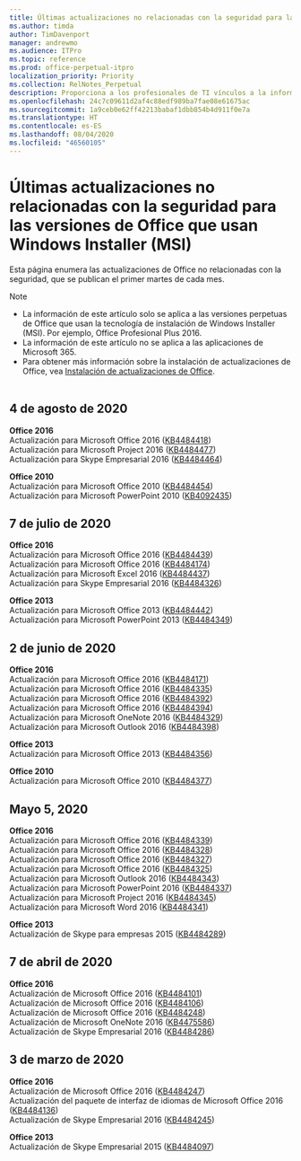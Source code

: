```yaml
---
title: Últimas actualizaciones no relacionadas con la seguridad para las versiones de Office que usan Windows Installer (MSI)
ms.author: timda
author: TimDavenport
manager: andrewmo
ms.audience: ITPro
ms.topic: reference
ms.prod: office-perpetual-itpro
localization_priority: Priority
ms.collection: RelNotes_Perpetual
description: Proporciona a los profesionales de TI vínculos a la información de las últimas actualizaciones no relacionadas con la seguridad de las versiones perpetuas de Office 2016, Office 2013 y Office 2010.
ms.openlocfilehash: 24c7c09611d2af4c88edf989ba7fae08e61675ac
ms.sourcegitcommit: 1a9ceb0e62ff42213babaf1dbb854b4d911f0e7a
ms.translationtype: HT
ms.contentlocale: es-ES
ms.lasthandoff: 08/04/2020
ms.locfileid: "46560105"
---
```

# <a name="latest-non-security-updates-for-versions-of-office-that-use-windows-installer-msi"></a>Últimas actualizaciones no relacionadas con la seguridad para las versiones de Office que usan Windows Installer (MSI)

Esta página enumera las actualizaciones de Office no relacionadas con la seguridad, que se publican el primer martes de cada mes.

> [!NOTE]
> - La información de este artículo solo se aplica a las versiones perpetuas de Office que usan la tecnología de instalación de Windows Installer (MSI). Por ejemplo, Office Profesional Plus 2016.
> - La información de este artículo no se aplica a las aplicaciones de Microsoft 365.
> - Para obtener más información sobre la instalación de actualizaciones de Office, vea [Instalación de actualizaciones de Office](https://support.office.com/article/2ab296f3-7f03-43a2-8e50-46de917611c5).
<br/><br/>
## <a name="august-4-2020"></a>4 de agosto de 2020

**Office 2016**<br/>
Actualización para Microsoft Office 2016 ([KB4484418](https://support.microsoft.com/help/4484418))<br/> Actualización para Microsoft Project 2016 ([KB4484477](https://support.microsoft.com/help/4484477))<br/>
Actualización para Skype Empresarial 2016 ([KB4484464](https://support.microsoft.com/help/4484464))<br/> 

**Office 2010**<br/>
Actualización para Microsoft Office 2010 ([KB4484454](https://support.microsoft.com/help/4484454))<br/> Actualización para Microsoft PowerPoint 2010 ([KB4092435](https://support.microsoft.com/help/4092435))<br/> 

## <a name="july-7-2020"></a>7 de julio de 2020

**Office 2016**<br/>
Actualización para Microsoft Office 2016 ([KB4484439](https://support.microsoft.com/help/4484439))<br/> Actualización para Microsoft Office 2016 ([KB4484174](https://support.microsoft.com/help/4484174))<br/> Actualización para Microsoft Excel 2016 ([KB4484437](https://support.microsoft.com/help/4484437))<br/>
Actualización para Skype Empresarial 2016 ([KB4484326](https://support.microsoft.com/help/4484326))<br/> 

**Office 2013**<br/>
Actualización para Microsoft Office 2013 ([KB4484442](https://support.microsoft.com/help/4484442))<br/> Actualización para Microsoft PowerPoint 2013 ([KB4484349](https://support.microsoft.com/help/4484349))<br/> 


## <a name="june-2-2020"></a>2 de junio de 2020

**Office 2016**<br/>
Actualización para Microsoft Office 2016 ([KB4484171](https://support.microsoft.com/help/4484171))<br/> Actualización para Microsoft Office 2016 ([KB4484335](https://support.microsoft.com/help/4484335))<br/> Actualización para Microsoft Office 2016 ([KB4484392](https://support.microsoft.com/help/4484392))<br/> Actualización para Microsoft Office 2016 ([KB4484394](https://support.microsoft.com/help/4484394))<br/> Actualización para Microsoft OneNote 2016 ([KB4484329](https://support.microsoft.com/help/4484329))<br/>
Actualización para Microsoft Outlook 2016 ([KB4484398](https://support.microsoft.com/help/4484398))<br/> 

**Office 2013**<br/>
Actualización para Microsoft Office 2013 ([KB4484356](https://support.microsoft.com/help/4484356))<br/> 

**Office 2010**<br/>
Actualización para Microsoft Office 2010 ([KB4484377](https://support.microsoft.com/help/4484377))<br/> 


## <a name="may-5-2020"></a>Mayo 5, 2020

**Office 2016**<br/>
Actualización para Microsoft Office 2016 ([KB4484339](https://support.microsoft.com/help/4484339))<br/> Actualización para Microsoft Office 2016 ([KB4484328](https://support.microsoft.com/help/4484328))<br/> Actualización para Microsoft Office 2016 ([KB4484327](https://support.microsoft.com/help/4484327))<br/> Actualización para Microsoft Office 2016 ([KB4484325](https://support.microsoft.com/help/4484325))<br/> Actualización para Microsoft Outlook 2016 ([KB4484343](https://support.microsoft.com/help/4484343))<br/> Actualización para Microsoft PowerPoint 2016 ([KB4484337](https://support.microsoft.com/help/4484337))<br/> Actualización para Microsoft Project 2016 ([KB4484345](https://support.microsoft.com/help/4484345))<br/> Actualización para Microsoft Word 2016 ([KB4484341](https://support.microsoft.com/help/4484341))<br/> 


**Office 2013**<br/>
Actualización de Skype para empresas 2015 ([KB4484289](https://support.microsoft.com/help/4484289))<br/>

## <a name="april-7-2020"></a>7 de abril de 2020

**Office 2016**<br/>
Actualización de Microsoft Office 2016 ([KB4484101](https://support.microsoft.com/help/4484101))<br/>
Actualización de Microsoft Office 2016 ([KB4484106](https://support.microsoft.com/help/4484106))<br/>
Actualización de Microsoft Office 2016 ([KB4484248](https://support.microsoft.com/help/4484248))<br/>
Actualización de Microsoft OneNote 2016 ([KB4475586](https://support.microsoft.com/help/4475586))<br/>
Actualización de Skype Empresarial 2016 ([KB4484286](https://support.microsoft.com/help/4484286)) <br/>


## <a name="march-3-2020"></a>3 de marzo de 2020

**Office 2016**<br/>
Actualización de Microsoft Office 2016 ([KB4484247](https://support.microsoft.com/help/4484247))<br/> Actualización del paquete de interfaz de idiomas de Microsoft Office 2016 ([KB4484136](https://support.microsoft.com/help/4484136))<br/>
Actualización de Skype Empresarial 2016 ([KB4484245](https://support.microsoft.com/help/4484245)) <br/>

**Office 2013**<br/>
Actualización de Skype Empresarial 2015 ([KB4484097](https://support.microsoft.com/help/4484097))<br/>


